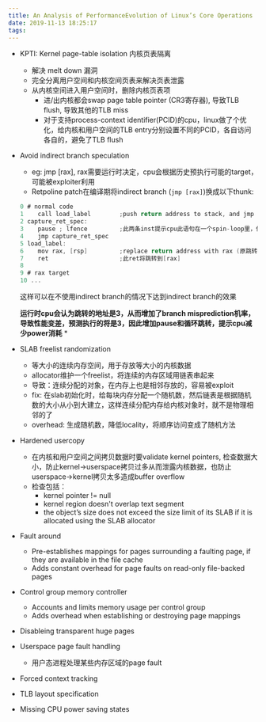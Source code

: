 ```yaml
---
title: An Analysis of PerformanceEvolution of Linux’s Core Operations
date: 2019-11-13 18:25:17
tags:
---
```



* KPTI: Kernel page-table isolation 内核页表隔离
    * 解决 melt down 漏洞
    * 完全分离用户空间和内核空间页表来解决页表泄露
    * 从内核空间进入用户空间时，删除内核页表项
        * 进/出内核都会swap page table pointer (CR3寄存器), 导致TLB flush, 导致其他的TLB miss
        * 对于支持process-context identifier(PCID)的cpu，linux做了个优化，给内核和用户空间的TLB entry分别设置不同的PCID，各自访问各自的，避免了TLB flush

* Avoid indirect branch speculation
    * eg: jmp [rax], rax需要运行时决定，cpu会根据历史预执行可能的target，可能被exploiter利用
    * Retpoline patch在编译期将indirect branch (`jmp [rax]`)换成以下thunk:
    ```c
    0 # normal code
    1    call load_label        ;push return address to stack, and jmp to 6
    2 capture_ret_spec:
    3    pause ; lfence         ;此两条inst提示cpu此语句在一个spin-loop里，使之减少power consumption
    4    jmp capture_ret_spec
    5 load_label:
    6    mov rax, [rsp]         ;replace return address with rax (原跳转地址)
    7    ret                    ;此ret将跳转到[rax]
    8    
    9 # rax target
    10 ...    
    ```
    这样可以在不使用indirect branch的情况下达到indirect branch的效果
    
    **运行时cpu会认为跳转的地址是3，从而增加了branch misprediction机率，导致性能变差，预测执行的将是3，因此增加pause和循环跳转，提示cpu减少power消耗**
    * 
* SLAB freelist randomization
    * 等大小的连续内存空间，用于存放等大小的内核数据
    * allocator维护一个freelist，将连续的内存区域用链表串起来
    * 导致：连续分配的对象，在内存上也是相邻存放的，容易被exploit
    * fix: 在slab初始化时，给每块内存分配一个随机数，然后链表是根据随机数的大小从小到大建立，这样连续分配内存给内核对象时，就不是物理相邻的了
    * overhead: 生成随机数，降低locality，将顺序访问变成了随机方法
* Hardened usercopy
    * 在内核和用户空间之间拷贝数据时要validate kernel pointers, 检查数据大小，防止kernel->userspace拷贝过多从而泄露内核数据，也防止userspace->kernel拷贝太多造成buffer overflow
    * 检查包括：
        * kernel pointer != null
        * kernel region doesn't overlap text segment
        * the object’s size does not exceed the size limit of its SLAB if it is allocated using the SLAB allocator
* Fault around
    * Pre-establishes mappings for pages surrounding a faulting page, if they are available in the file cache
    * Adds constant overhead for page faults on read-only file-backed pages
* Control group memory controller
    * Accounts and limits memory usage per control group
    * Adds overhead when establishing or destroying page mappings
* Disableing transparent huge pages
* Userspace page fault handling
    * 用户态进程处理某些内存区域的page fault

* Forced context tracking
* TLB layout specification
* Missing CPU power saving states
